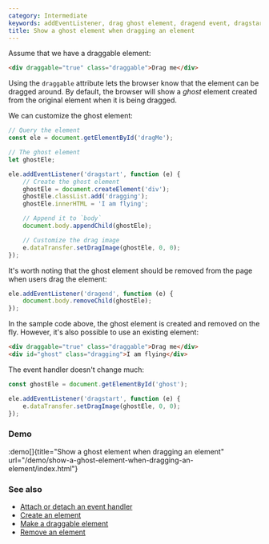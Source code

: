 ```yaml
---
category: Intermediate
keywords: addEventListener, drag ghost element, dragend event, dragstart event, setDragImage
title: Show a ghost element when dragging an element
---
```


Assume that we have a draggable element:

```html
<div draggable="true" class="draggable">Drag me</div>
```

Using the `draggable` attribute lets the browser know that the element can be dragged around. By default, the browser will show a _ghost_ element created from the original element when it is being dragged.

We can customize the ghost element:

```js
// Query the element
const ele = document.getElementById('dragMe');

// The ghost element
let ghostEle;

ele.addEventListener('dragstart', function (e) {
    // Create the ghost element
    ghostEle = document.createElement('div');
    ghostEle.classList.add('dragging');
    ghostEle.innerHTML = 'I am flying';

    // Append it to `body`
    document.body.appendChild(ghostEle);

    // Customize the drag image
    e.dataTransfer.setDragImage(ghostEle, 0, 0);
});
```

It's worth noting that the ghost element should be removed from the page when users drag the element:

```js
ele.addEventListener('dragend', function (e) {
    document.body.removeChild(ghostEle);
});
```

In the sample code above, the ghost element is created and removed on the fly. However, it's also possible to use an existing element:

```html
<div draggable="true" class="draggable">Drag me</div>
<div id="ghost" class="dragging">I am flying</div>
```

The event handler doesn't change much:

```js
const ghostEle = document.getElementById('ghost');

ele.addEventListener('dragstart', function (e) {
    e.dataTransfer.setDragImage(ghostEle, 0, 0);
});
```

### Demo

:demo[]{title="Show a ghost element when dragging an element" url="/demo/show-a-ghost-element-when-dragging-an-element/index.html"}

### See also

-   [Attach or detach an event handler](/attach-or-detach-an-event-handler)
-   [Create an element](/create-an-element)
-   [Make a draggable element](/make-a-draggable-element)
-   [Remove an element](/remove-an-element)

